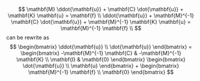 

$$
\mathbf{M} \ddot{\mathbf{u}} + \mathbf{C} \dot{\mathbf{u}} + \mathbf{K} \mathbf{u} = \mathbf{f} \\
\ddot{\mathbf{u}} + \mathbf{M}^{-1} \mathbf{C} \dot{\mathbf{u}} + \mathbf{M}^{-1} \mathbf{K} \mathbf{u} = \mathbf{M}^{-1} \mathbf{f} \\
$$
can be rewrite as
$$
\begin{bmatrix} \ddot{\mathbf{u}} \\ \dot{\mathbf{u}} \end{bmatrix} = \begin{bmatrix} -\mathbf{M}^{-1} \mathbf{C} & -\mathbf{M}^{-1} \mathbf{K} \\ \mathbf{I} & \mathbf{0} \end{bmatrix} \begin{bmatrix} \dot{\mathbf{u}} \\ \mathbf{u} \end{bmatrix} + \begin{bmatrix} \mathbf{M}^{-1} \mathbf{f} \\ \mathbf{0} \end{bmatrix}
$$